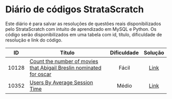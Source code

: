 # Diário de códigos StrataScratch

Este diário é para salvar as resoluções de questões reais disponibilizados pelo StrataScratch com intuito de aprendizado em MySQL e Python.
Os código serão disponibilizados em uma tabela com id, título, dificuldade de resolução e link do código.

ID          | Título  | Dificuldade    | Solução
:---------: | ------- | :------------: | :-------:
10128       | [Count the number of movies that Abigail Breslin nominated for oscar](https://platform.stratascratch.com/coding/10128-count-the-number-of-movies-that-abigail-breslin-nominated-for-oscar?code_type=3) | Fácil | [Link](https://github.com/andreluizjaques/diariostratascratch/blob/main/codigos/10128.sql)
10352       | [Users By Average Session Time](https://platform.stratascratch.com/coding/10352-users-by-avg-session-time?code_type=3) | Médio | [Link](https://github.com/andreluizjaques/diariostratascratch/blob/main/codigos/10352.sql)
